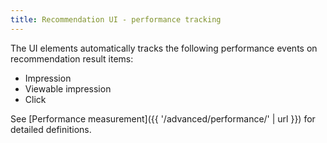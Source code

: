 ```yaml
---
title: Recommendation UI - performance tracking
---
```


The UI elements automatically tracks the following performance events on recommendation result items:

* Impression
* Viewable impression
* Click

See [Performance measurement]({{ '/advanced/performance/' | url }}) for detailed definitions.
